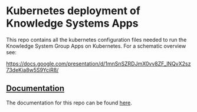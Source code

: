 # Kubernetes deployment of Knowledge Systems Apps
This repo contains all the kubernetes configuration files needed to run the Knowledge System Group Apps on Kubernetes. For a schematic overview see:

https://docs.google.com/presentation/d/1mnSnSZRDJmX0vv8ZF_lNQvX2sz73deKia8w5S9YciR8/

## [Documentation](knowledgesystems.github.io/knowledgesystems-k8s-deployment)
The documentation for this repo can be found [here](knowledgesystems.github.io/knowledgesystems-k8s-deployment).